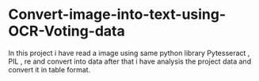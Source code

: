 # Convert-image-into-text-using-OCR-Voting-data
In this project i have read a image using same python library Pytesseract , PIL , re and convert into data after that i have analysis the project data and convert it in table format.
